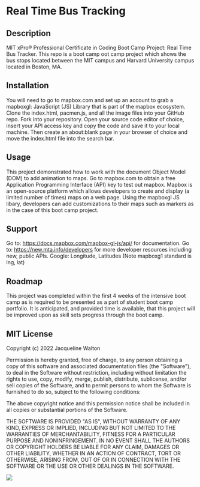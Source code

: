 # Real Time Bus Tracking
## Description
MIT xPro® Professional Certificate in Coding Boot Camp Project: Real Time Bus Tracker. This repo is a boot camp oot camp project which shows the bus stops located between the MIT campus and Harvard University campus located in Boston, MA.

## Installation
You will need to go to mapbox.com and set up an account to grab a mapboxgl: JavaScript (JS) Library that is part of the mapbox ecosystem. Clone the index.html, pacmen.js, and all the image files into your GitHub repo. Fork into your repository. Open your source code editor of choice, insert your API access key and copy the code and save it to your local machine. Then create an about:blank page in your browser of choice and move the index.html file into the search bar. 

## Usage
This project demonstrated how to work with the document Object Model (DOM) to add animation to maps. Go to mapbox.com to obtain a free Application Programming Interface (API) key to test out mapbox. Mapbox is an open-source platform which allows developers to create and display (a limited number of times) maps on a web page. Using the mapboxgl JS libary, developers can add customizations to their maps such as markers as in the case of this boot camp project.

## Support
Go to: https://docs.mapbox.com/mapbox-gl-js/api/ for documentation. Go to: https://new.mta.info/developers for more developer resources including new, public APIs. Google: Longitude, Latitudes (Note mapboxg1 standard is lng, lat)

## Roadmap
This project was completed within the first 4 weeks of the intensive boot camp as is required to be presented as a part of student boot camp portfolio. It is anticipated, and provided time is available, that this project will be improved upon as skill sets progress through the boot camp.

## MIT License

Copyright (c) 2022 Jacqueline Walton

Permission is hereby granted, free of charge, to any person obtaining a copy of this software and associated documentation files (the "Software"), to deal in the Software without restriction, including without limitation the rights to use, copy, modify, merge, publish, distribute, sublicense, and/or sell copies of the Software, and to permit persons to whom the Software is furnished to do so, subject to the following conditions:

The above copyright notice and this permission notice shall be included in all copies or substantial portions of the Software.

THE SOFTWARE IS PROVIDED "AS IS", WITHOUT WARRANTY OF ANY KIND, EXPRESS OR IMPLIED, INCLUDING BUT NOT LIMITED TO THE WARRANTIES OF MERCHANTABILITY, FITNESS FOR A PARTICULAR PURPOSE AND NONINFRINGEMENT. IN NO EVENT SHALL THE AUTHORS OR COPYRIGHT HOLDERS BE LIABLE FOR ANY CLAIM, DAMAGES OR OTHER LIABILITY, WHETHER IN AN ACTION OF CONTRACT, TORT OR OTHERWISE, ARISING FROM, OUT OF OR IN CONNECTION WITH THE SOFTWARE OR THE USE OR OTHER DEALINGS IN THE SOFTWARE.

<img src="./mit-harvard-bus-stops.png">
